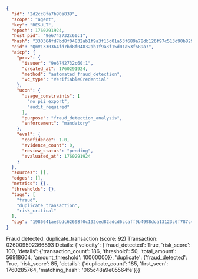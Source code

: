 ```json
{
  "id": "2d2cc8fa7b90a839",
  "scope": "agent",
  "key": "RESULT",
  "epoch": 1760291924,
  "host_pid": "9e6742732c60:1",
  "hash": "330364fd7bd8f04832ab1f9a3f15d01a53f689a78db126f97c513d90b8290575",
  "cid": "QmV1330364fd7bd8f04832ab1f9a3f15d01a53f689a7",
  "aicp": {
    "prov": {
      "issuer": "9e6742732c60:1",
      "created_at": 1760291924,
      "method": "automated_fraud_detection",
      "vc_type": "VerifiableCredential"
    },
    "ucon": {
      "usage_constraints": [
        "no_pii_export",
        "audit_required"
      ],
      "purpose": "fraud_detection_analysis",
      "enforcement": "mandatory"
    },
    "eval": {
      "confidence": 1.0,
      "evidence_count": 0,
      "review_status": "pending",
      "evaluated_at": 1760291924
    }
  },
  "sources": [],
  "edges": [],
  "metrics": {},
  "thresholds": {},
  "tags": [
    "fraud",
    "duplicate_transaction",
    "risk_critical"
  ],
  "sig": "1986641ae3bdc62698f0c192ced82adcd6ccaff9b4998dca13123c6f787c44a3"
}
```

Fraud detected: duplicate_transaction (score: 92)
Transaction: 026009592366893
Details: {'velocity': {'fraud_detected': True, 'risk_score': 100, 'details': {'transaction_count': 186, 'threshold': 50, 'total_amount': 56918604, 'amount_threshold': 10000000}}, 'duplicate': {'fraud_detected': True, 'risk_score': 85, 'details': {'duplicate_count': 185, 'first_seen': 1760285764, 'matching_hash': '065c48a9e05564fe'}}}